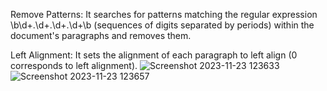 Remove Patterns: It searches for patterns matching the regular expression \b\d+\.\d+\.\d+\.\d+\b (sequences of digits separated by periods) within the document's paragraphs and removes them.

Left Alignment: It sets the alignment of each paragraph to left align (0 corresponds to left alignment).
![Screenshot 2023-11-23 123633](https://github.com/catalog2003/Word-Document-Pattern-Removal-and-Left-Alignment-Script/assets/83747762/a99aa2ed-c0b7-4889-980d-bdc340810949)
![Screenshot 2023-11-23 123657](https://github.com/catalog2003/Word-Document-Pattern-Removal-and-Left-Alignment-Script/assets/83747762/b1ce0a18-0954-4bc5-b24b-6df999687e1f)
